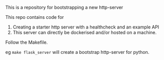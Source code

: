 This is a repository for bootstrapping a new http-server

This repo contains code for 
1. Creating a starter http server with a healthcheck and an example API
2. This server can directly be dockerised and/or hosted on a machine.

Follow the Makefile.

eg `make flask_server` will create a bootstrap http-server for python.